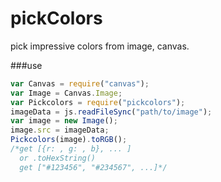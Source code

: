 pickColors
=========

pick impressive colors from image, canvas. 


###use

```javascript
var Canvas = require("canvas");
var Image = Canvas.Image;
var Pickcolors = require("pickcolors");
imageData = js.readFileSync("path/to/image");
var image = new Image();
image.src = imageData;
Pickcolors(image).toRGB();
/*get [{r: , g: , b}, ... ]
  or .toHexString() 
  get ["#123456", "#234567", ...]*/
```